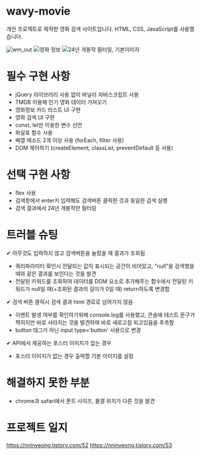 # wavy-movie

개인 프로젝트로 제작한 영화 검색 사이트입니다.
HTML, CSS, JavaScript를 사용했습니다.

![wm_out](https://github.com/user-attachments/assets/82395c07-01ac-49c7-b7fd-922206558580)
![영화 정보](https://github.com/user-attachments/assets/03d12a94-a50b-4768-b7b9-58c9bc075f68)
![24년 개봉작 필터링, 기본이미지](https://github.com/user-attachments/assets/183e902f-71ea-4099-9628-9afdf4917eb4)


# 필수 구현 사항
- jQuery 라이브러리 사용 없이 바닐라 자바스크립트 사용
- TMDB 이용해 인기 영화 데이터 가져오기
- 영화정보 카드 리스트 UI 구현
- 영화 검색 UI 구현
- const, let만 이용한 변수 선언
- 화살표 함수 사용
- 배열 메소드 2개 이상 사용 (forEach, filter 사용)
- DOM 제어하기 (createElement, classList, preventDefault 등 사용)



# 선택 구현 사항
- flex 사용
- 검색창에서 enter키 입력해도 검색버튼 클릭한 것과 동일한 검색 실행
- 검색 결과에서 24년 개봉작만 필터링



# 트러블 슈팅
✔︎ 아무것도 입력하지 않고 검색버튼을 눌렀을 때 결과가 조회됨
- 쿼리파라미터 확인시 전달되는 값이 표시되는 공간이 비어있고, "null"을 검색했을 때와 같은 결과를 보인다는 것을 발견
- 전달된 키워드를 조회하여 데이터를 DOM 요소로 추가해주는 함수에서 전달된 키워드가 null일 때(+조회된 결과의 길이가 0일 때) return하도록 변경함

✔︎ 검색 버튼 클릭시 검색 결과 html 경로로 넘어가지 않음
- 이벤트 발생 여부를 확인하기위해 console.log를 사용했고, 콘솔에 테스트 문구가 찍히지만 바로 사라지는 것을 발견하여 바로 새로고침 되고있음을 추측함
- button 태그가 아닌 input type='button' 사용으로 변경

✔︎ API에서 제공하는 포스터 이미지가 없는 경우
- 포스터 이미지가 없는 경우 출력할 기본 이미지를 설정



# 해결하지 못한 부분
- chrome과 safari에서 폰트 사이즈, 물결 위치가 다른 것을 발견



# 프로젝트 일지
https://nninyeong.tistory.com/52
https://nninyeong.tistory.com/53
